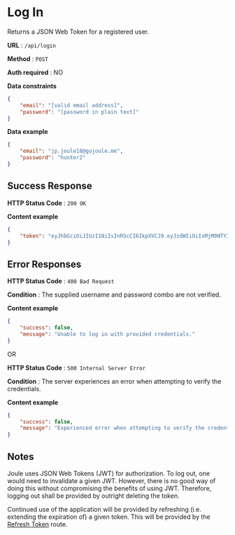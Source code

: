 # Log In

Returns a JSON Web Token for a registered user.

**URL** : `/api/login`

**Method** : `POST`

**Auth required** : NO

**Data constraints**

```json
{
	"email": "[valid email address]",
	"password": "[password in plain text]"
}
```

**Data example**

```json
{
	"email": "jp.joule18@gojoule.me",
	"password": "hunter2"
}
```

## Success Response

**HTTP Status Code** : `200 OK`

**Content example**

```json
{
	"token": "eyJhbGciOiJIUzI1NiIsInR5cCI6IkpXVCJ9.eyJzdWIiOiIxMjM0NTY3ODkwIiwibmFtZSI6IkpvaG4gRG9lIiwiaWF0IjoxNTE2MjM5MDIyfQ.SflKxwRJSMeKKF2QT4fwpMeJf36POk6yJV_adQssw5c"
}
```

## Error Responses

**HTTP Status Code** : `400 Bad Request`

**Condition** : The supplied username and password combo are not verified.

**Content example**

```json
{
	"success": false,
	"message": "Unable to log in with provided credentials."
}
```

OR

**HTTP Status Code** : `500 Internal Server Error`

**Condition** : The server experiences an error when attempting to verify the credentials.

**Content example**

```json
{
	"success": false,
	"message": "Experienced error when attempting to verify the credentials."
}
```

## Notes

Joule uses JSON Web Tokens (JWT) for authorization. To log out, one would need to invalidate a given JWT. However, there is no good way of doing this without compromising the benefits of using JWT. Therefore, logging out shall be provided by outright deleting the token.

Continued use of the application will be provided by refreshing (i.e. extending the expiration of) a given token. This will be provided by the [Refresh Token](refresh_token.md) route.

